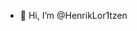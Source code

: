 - 👋 Hi, I’m @HenrikLor1tzen



<!---
HenrikLor1tzen/HenrikLor1tzen is a ✨ special ✨ repository because its `README.md` (this file) appears on your GitHub profile.
You can click the Preview link to take a look at your changes.
---
